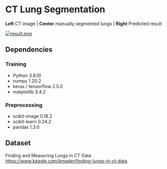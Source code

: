# CT Lung Segmentation

**Left** CT image | **Center** manually segmented lungs | **Right** Predicted result

[![result.png](https://github.com/jmin-yd/kaggle-CT_lungs_segmentation/tree/test_512size/result/result_512.png)]()  


## Dependencies
### Training
- Python 3.8.10
- numpy 1.20.2
- keras / tensorflow 2.5.0
- matplotlib 3.4.2
### Preprocessing
- scikit-image 0.18.2
- scikit-learn 0.24.2
- pandas 1.3.0

## Dataset
Finding and Measuring Lungs in CT Data https://www.kaggle.com/kmader/finding-lungs-in-ct-data

